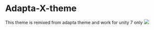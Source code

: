 # Adapta-X-theme
This theme is remixed from adapta theme and work for unity 7 only
![](https://1.bp.blogspot.com/-GE1uQHWluAg/WV5eXB3tU5I/AAAAAAAAAgA/jVpK1X-k_gogAT4XH8R7Jix2xePpAPoQgCLcBGAs/s1600/Screenshot%2Bfrom%2B2017-07-06%2B22-58-16.png)
